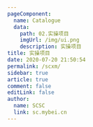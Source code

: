 ```yaml
---
pageComponent:
  name: Catalogue
  data:
    path: 02.实操项目
    imgUrl: /img/ui.png
    description: 实操项目
title: 实操项目
date: 2020-07-20 21:50:54
permalink: /scxm/
sidebar: true
article: true
comment: false
editLink: false
author:
  name: SCSC
  link: sc.mybei.cn
---
```

